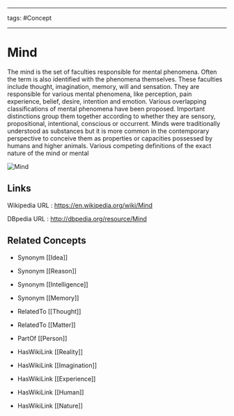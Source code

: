 




---

tags: #Concept

---
# Mind


The mind is the set of faculties responsible for mental phenomena. Often the term is also identified with the phenomena themselves. These faculties include thought, imagination, memory, will and sensation. They are responsible for various mental phenomena, like perception, pain experience, belief, desire, intention and emotion. Various overlapping classifications of mental phenomena have been proposed. Important distinctions group them together according to whether they are sensory, propositional, intentional, conscious or occurrent. Minds were traditionally understood as substances but it is more common in the contemporary perspective to conceive them as properties or capacities possessed by humans and higher animals. Various competing definitions of the exact nature of the mind or mental

![Mind](http://commons.wikimedia.org/wiki/Special:FilePath/Phrenology1.jpg?width=300)


## Links


Wikipedia URL : https://en.wikipedia.org/wiki/Mind

DBpedia URL : http://dbpedia.org/resource/Mind


## Related Concepts


- Synonym [[Idea]]

- Synonym [[Reason]]

- Synonym [[Intelligence]]

- Synonym [[Memory]]

- RelatedTo [[Thought]]

- RelatedTo [[Matter]]

- PartOf [[Person]]

- HasWikiLink [[Reality]]

- HasWikiLink [[Imagination]]

- HasWikiLink [[Experience]]

- HasWikiLink [[Human]]

- HasWikiLink [[Nature]]